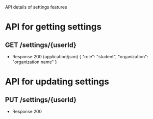 API details of settings features

# API for getting settings
## GET /settings/{userId}
+ Response 200 (application/json)
  {
    "role": "student",
    "organization": "organization name"
  }

# API for updating settings
## PUT /settings/{userId}  
+ Response 200